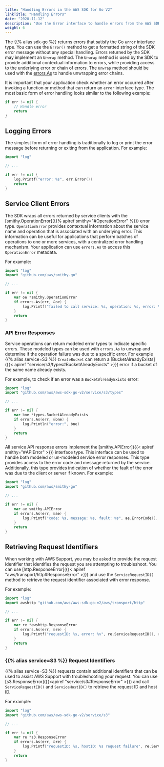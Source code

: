 ```yaml
---
title: "Handling Errors in the AWS SDK for Go V2"
linkTitle: "Handling Errors"
date: "2020-11-12"
description: "Use the Error interface to handle errors from the AWS SDK for Go V2 or AWS service."
weight: 6
---
```


The {{% alias sdk-go %}} returns errors that satisfy the Go `error` interface type. You can use the `Error()` method to
get a formatted string of the SDK error message without any special handling. Errors returned by the SDK may implement
an `Unwrap` method. The `Unwrap` method is used by the SDK to provide additional contextual information to errors, while
providing access to the underlying error or chain of errors. The `Unwrap` method should be used with the
[errors.As](https://golang.org/pkg/errors#As) to handle unwrapping error chains.

It is important that your application check whether an error occurred after invoking a function or method that
can return an `error` interface type. The most basic form of error handling looks similar to the following example:

```go
if err != nil {
	// Handle error
	return
}
```

## Logging Errors

The simplest form of error handling is traditionally to log or print the error message before returning or exiting from
the application. For example:

```go
import "log"

// ...

if err != nil {
	log.Printf("error: %s", err.Error())
	return
}
```

## Service Client Errors

The SDK wraps all errors returned by service clients with the
[smithy.OperationError]({{% apiref smithy="#OperationError" %}}) error type. `OperationError` provides contextual
information about the service name and operation that is associated with an underlying error. This information can be
useful for applications that perform batches of operations to one or more services, with a centralized error handling
mechanism. Your application can use `errors.As` to access this `OperationError` metadata.

For example:

```go
import "log"
import "github.com/aws/smithy-go"

// ...

if err != nil {
	var oe *smithy.OperationError
	if errors.As(err, &oe) {
		log.Printf("failed to call service: %s, operation: %s, error: %v", oe.Service(), oe.Operation(), oe.Unwrap())
    }
    return
}
```

### API Error Responses

Service operations can return modeled error types to indicate specific errors. These modeled types can be used with
`errors.As` to unwrap and determine if the operation failure was due to a specific error. For example
{{% alias service=S3 %}} `CreateBucket` can return a
[BucketAlreadyExists]({{< apiref "service/s3/types#BucketAlreadyExists" >}}) error if a bucket of the same name
already exists.

For example, to check if an error was a `BucketAlreadyExists` error:

```go
import "log"
import "github.com/aws/aws-sdk-go-v2/service/s3/types"

// ...

if err != nil {
	var bne *types.BucketAlreadyExists
	if errors.As(err, &bne) {
		log.Println("error:", bne)
    }
    return
}
```

All service API response errors implement the [smithy.APIError]({{< apiref smithy="#APIError" >}}) interface type.
This interface can be used to handle both modeled or un-modeled service error responses. This type provides
access to the error code and message returned by the service. Additionally, this type provides indication of whether
the fault of the error was due to the client or server if known. For example:

```go
import "log"
import "github.com/aws/smithy-go"

// ...

if err != nil {
	var ae smithy.APIError
	if errors.As(err, &ae) {
		log.Printf("code: %s, message: %s, fault: %s", ae.ErrorCode(), ae.ErrorMessage(), ae.ErrorFault().String())
    }
    return
}
```

## Retrieving Request Identifiers

When working with AWS Support, you may be asked to provide the request identifier that identifies the request you
are attempting to troubleshoot. You can use [http.ResponseError]({{< apiref "aws/transport/http#ResponseError" >}})
and use the `ServiceRequestID()` method to retrieve the request identifier associated with error response.

For example:

```go
import "log"
import awshttp "github.com/aws/aws-sdk-go-v2/aws/transport/http"

// ...

if err != nil {
	var re *awshttp.ResponseError
	if errors.As(err, &re) {
		log.Printf("requestID: %s, error: %v", re.ServiceRequestID(), re.Unwrap());
    }
    return
}
```

### {{% alias service=S3 %}} Request Identifiers

{{% alias service=S3 %}} requests contain additional identifiers that can be used to assist AWS Support with
troubleshooting your request. You can use [s3.ResponseError]({{<apiref "service/s3#ResponseError" >}}) and call
`ServiceRequestID()` and `ServiceHostID()` to retrieve the request ID and host ID.

For example:

```go
import "log"
import "github.com/aws/aws-sdk-go-v2/service/s3"

// ...

if err != nil {
	var re *s3.ResponseError
	if errors.As(err, &re) {
		log.Printf("requestID: %s, hostID: %s request failure", re.ServiceRequestID(), re.ServiceHostID());
	}
	return
}
```

